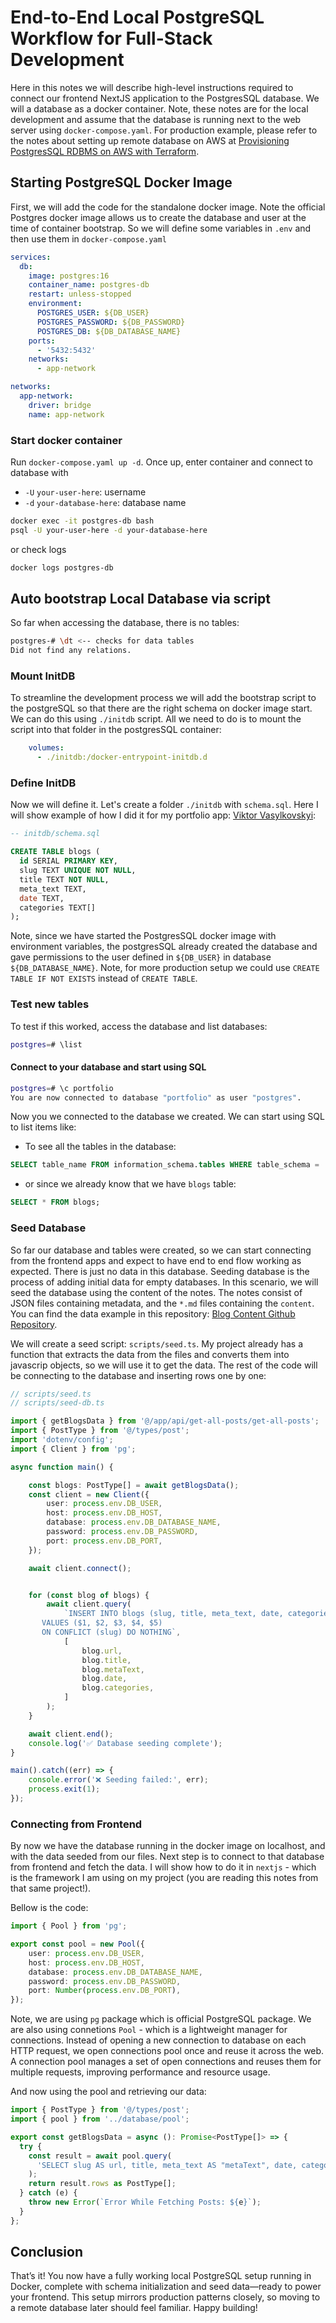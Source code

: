 # End-to-End Local PostgreSQL Workflow for Full-Stack Development

Here in this notes we will describe high-level instructions required to connect our frontend NextJS application to the PostgresSQL database. We will a database as a docker container. Note, these notes are for the local development and assume that the database is running next to the web server using `docker-compose.yaml`. For production example, please refer to the notes about setting up remote database on AWS at [Provisioning PostgresSQL RDBMS on AWS with Terraform](https://www.viktorvasylkovskyi.com/posts/provisioning-postgresql-on-aws-terraform).

## Starting PostgreSQL Docker Image

First, we will add the code for the standalone docker image. Note the official Postgres docker image allows us to create the database and user at the time of container bootstrap. So we will define some variables in `.env` and then use them in `docker-compose.yaml`


```yml
services:
  db:
    image: postgres:16
    container_name: postgres-db
    restart: unless-stopped
    environment:
      POSTGRES_USER: ${DB_USER}
      POSTGRES_PASSWORD: ${DB_PASSWORD}
      POSTGRES_DB: ${DB_DATABASE_NAME}
    ports:
      - '5432:5432'
    networks:
      - app-network

networks:
  app-network:
    driver: bridge
    name: app-network
```

### Start docker container

Run `docker-compose.yaml up -d`. Once up, enter container and connect to database with 
  - `-U` `your-user-here`: username
  - `-d` `your-database-here`: database name

```sh
docker exec -it postgres-db bash
psql -U your-user-here -d your-database-here
```

or check logs


```sh
docker logs postgres-db
```

## Auto bootstrap Local Database via script

So far when accessing the database, there is no tables: 

```sh
postgres-# \dt <-- checks for data tables
Did not find any relations.
```

### Mount InitDB 

To streamline the development process we will add the bootstrap script to the postgreSQL so that there are the right schema on docker image start. We can do this using `./initdb` script. All we need to do is to mount the script into that folder in the postgresSQL container: 

```yml
    volumes:
      - ./initdb:/docker-entrypoint-initdb.d
```

### Define InitDB

Now we will define it. Let's create a folder `./initdb` with `schema.sql`. Here I will show example of how I did it for my portfolio app: [Viktor Vasylkovskyi](https://www.viktorvasylkovskyi.com/):

```sql
-- initdb/schema.sql

CREATE TABLE blogs (
  id SERIAL PRIMARY KEY,
  slug TEXT UNIQUE NOT NULL,
  title TEXT NOT NULL,
  meta_text TEXT,
  date TEXT,
  categories TEXT[]
);
```

Note, since we have started the PostgresSQL docker image with environment variables, the postgresSQL already created the database and gave permissions to the user defined in `${DB_USER}` in database `${DB_DATABASE_NAME}`. Note, for more production setup we could use `CREATE TABLE IF NOT EXISTS` instead of `CREATE TABLE`.

### Test new tables 

To test if this worked, access the database and list databases: 

```sh
postgres=# \list
```

#### Connect to your database and start using SQL

```sh
postgres=# \c portfolio
You are now connected to database "portfolio" as user "postgres".
```

Now you we connected to the database we created. We can start using SQL to list items like: 

  - To see all the tables in the database: 

```sql
SELECT table_name FROM information_schema.tables WHERE table_schema = 'database-name';
```

  - or since we already know that we have `blogs` table: 
  
```sql
SELECT * FROM blogs;
```

### Seed Database

So far our database and tables were created, so we can start connecting from the frontend apps and expect to have end to end flow working as expected. There is just no data in this database. Seeding database is the process of adding initial data for empty databases. In this scenario, we will seed the database using the content of the notes. The notes consist of JSON files containing metadata, and the `*.md` files containing the `content`. You can find the data example in this repository: [Blog Content Github Repository](https://github.com/vvasylkovskyi/viktorvasylkovskyi-portfolio/tree/main/blog-content).

We will create a seed script: `scripts/seed.ts`. My project already has a function that extracts the data from the files and converts them into javascrip objects, so we will use it to get the data. The rest of the code will be connecting to the database and inserting rows one by one: 


```typescript
// scripts/seed.ts
// scripts/seed-db.ts

import { getBlogsData } from '@/app/api/get-all-posts/get-all-posts';
import { PostType } from '@/types/post';
import 'dotenv/config';
import { Client } from 'pg';

async function main() {

    const blogs: PostType[] = await getBlogsData();
    const client = new Client({
        user: process.env.DB_USER,
        host: process.env.DB_HOST,
        database: process.env.DB_DATABASE_NAME,
        password: process.env.DB_PASSWORD,
        port: process.env.DB_PORT,
    });

    await client.connect();


    for (const blog of blogs) {
        await client.query(
            `INSERT INTO blogs (slug, title, meta_text, date, categories)
       VALUES ($1, $2, $3, $4, $5)
       ON CONFLICT (slug) DO NOTHING`,
            [
                blog.url,
                blog.title,
                blog.metaText,
                blog.date,
                blog.categories,
            ]
        );
    }

    await client.end();
    console.log('✅ Database seeding complete');
}

main().catch((err) => {
    console.error('❌ Seeding failed:', err);
    process.exit(1);
});
```

### Connecting from Frontend

By now we have the database running in the docker image on localhost, and with the data seeded from our files. Next step is to connect to that database from frontend and fetch the data. I will show how to do it in `nextjs` - which is the framework I am using on my project (you are reading this notes from that same project!).

Bellow is the code: 

```typescript
import { Pool } from 'pg';

export const pool = new Pool({
    user: process.env.DB_USER,
    host: process.env.DB_HOST,
    database: process.env.DB_DATABASE_NAME,
    password: process.env.DB_PASSWORD,
    port: Number(process.env.DB_PORT),
});
```

Note, we are using `pg` package which is official PostgreSQL package. We are also using connetions `Pool` - which is a lightweight manager for connections. Instead of opening a new connection to database on each HTTP request, we open connections pool once and reuse it across the web. A connection pool manages a set of open connections and reuses them for multiple requests, improving performance and resource usage. 

And now using the pool and retrieving our data: 

```typescript
import { PostType } from '@/types/post';
import { pool } from '../database/pool';

export const getBlogsData = async (): Promise<PostType[]> => {
  try {
    const result = await pool.query(
      'SELECT slug AS url, title, meta_text AS "metaText", date, categories FROM blogs'
    );
    return result.rows as PostType[];
  } catch (e) {
    throw new Error(`Error While Fetching Posts: ${e}`);
  }
};
```

## Conclusion

That’s it! You now have a fully working local PostgreSQL setup running in Docker, complete with schema initialization and seed data—ready to power your frontend. This setup mirrors production patterns closely, so moving to a remote database later should feel familiar. Happy building!